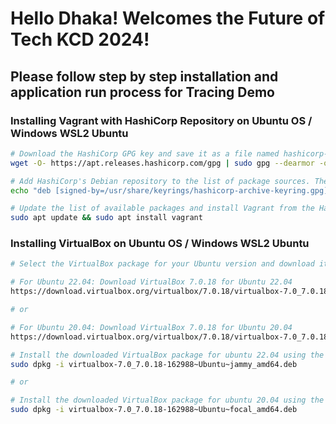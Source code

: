 # Hello Dhaka! Welcomes the Future of Tech KCD 2024!

## Please follow step by step installation and application run process for Tracing Demo

### Installing Vagrant with HashiCorp Repository on Ubuntu OS / Windows WSL2 Ubuntu

```bash
# Download the HashiCorp GPG key and save it as a file named hashicorp-archive-keyring.gpg in the /usr/share/keyrings directory.
wget -O- https://apt.releases.hashicorp.com/gpg | sudo gpg --dearmor -o /usr/share/keyrings/hashicorp-archive-keyring.gpg

# Add HashiCorp's Debian repository to the list of package sources. The signed-by option specifies the keyring file for signature verification.
echo "deb [signed-by=/usr/share/keyrings/hashicorp-archive-keyring.gpg] https://apt.releases.hashicorp.com $(lsb_release -cs) main" | sudo tee /etc/apt/sources.list.d/hashicorp.list

# Update the list of available packages and install Vagrant from the HashiCorp repository.
sudo apt update && sudo apt install vagrant

```

### Installing VirtualBox on Ubuntu OS / Windows WSL2 Ubuntu

```bash
# Select the VirtualBox package for your Ubuntu version and download it from the provided link.

# For Ubuntu 22.04: Download VirtualBox 7.0.18 for Ubuntu 22.04
https://download.virtualbox.org/virtualbox/7.0.18/virtualbox-7.0_7.0.18-162988~Ubuntu~jammy_amd64.deb

# or

# For Ubuntu 20.04: Download VirtualBox 7.0.18 for Ubuntu 20.04
https://download.virtualbox.org/virtualbox/7.0.18/virtualbox-7.0_7.0.18-162988~Ubuntu~focal_amd64.deb

# Install the downloaded VirtualBox package for ubuntu 22.04 using the dpkg command.
sudo dpkg -i virtualbox-7.0_7.0.18-162988~Ubuntu~jammy_amd64.deb

# or

# Install the downloaded VirtualBox package for ubuntu 20.04 using the dpkg command.
sudo dpkg -i virtualbox-7.0_7.0.18-162988~Ubuntu~focal_amd64.deb

```